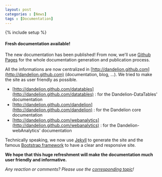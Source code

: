 ```yaml
---
layout: post
categories : [News]
tags : [Documentation]
---
```

{% include setup %}

#### Fresh documentation available!

The new documentation has been published! From now, we'll use [Github Pages](http://pages.github.com/) for the whole documentation generation and publication process.

All the informations are now centralized in [http://dandelion.github.com](http://dandelion.github.com) (documentation, blog, ...).
We tried to make the site as user friendly as possible.

 * [http://dandelion.github.com/datatables](http://dandelion.github.com/datatables) : for the Dandelion-DataTables' documentation
 * [http://dandelion.github.com/dandelion](http://dandelion.github.com/dandelion) : for the Dandelion core documentation
 * [http://dandelion.github.com/webanalytics](http://dandelion.github.com/webanalytics) : for the Dandelion-webAnalytics' documentation

Technically speaking, we now use [Jekyll](https://github.com/mojombo/jekyll) to generate the site and the famous [Bootstrap framework](http://twitter.github.com/bootstrap) to have a clear and responsive site.


**We hope that this huge refreshment will make the documentation much user friendly and informative.**


_Any reaction or comments? Please use the [corresponding topic](http://dandelion-forum.48353.n6.nabble.com/New-documentation-td240.html)!_